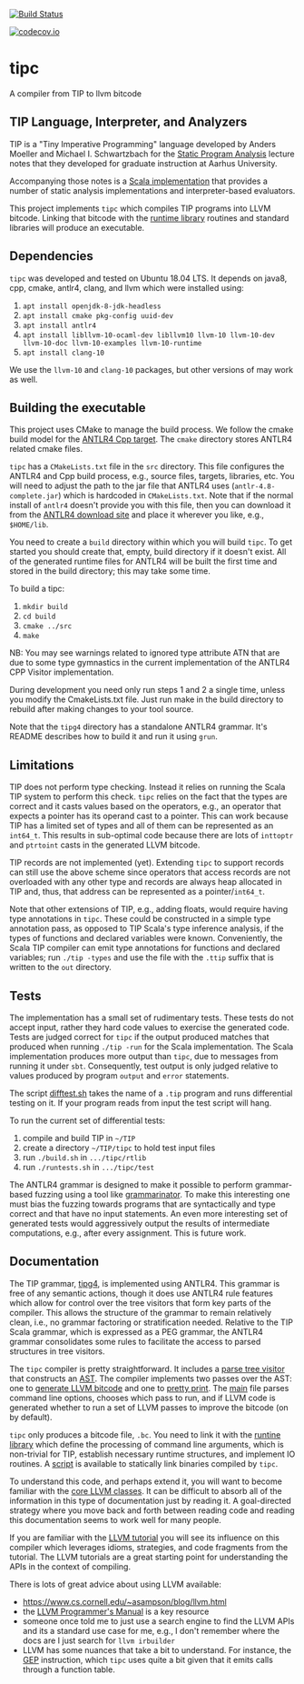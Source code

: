 [![Build Status](https://travis-ci.com/matthewbdwyer/tipc.svg?branch=devel)](https://travis-ci.com/matthewbdwyer/tipc)

[![codecov.io](https://codecov.io/gh/matthewbdwyer/tipc/coverage.svg?branch=devel)](https://codecov.io/gh/matthewbdwyer/tipc?branch=devel)

# tipc
A compiler from TIP to llvm bitcode

## TIP Language, Interpreter, and Analyzers

TIP is a "Tiny Imperative Programming" language developed by Anders Moeller and Michael I. Schwartzbach for the [Static Program Analysis](https://cs.au.dk/~amoeller/spa/ "Static Program Analysis") lecture notes that they developed for graduate instruction at Aarhus University.

Accompanying those notes is a [Scala implementation](https://github.com/cs-au-dk/TIP/) that provides a number of static analysis implementations and interpreter-based evaluators.

This project implements `tipc` which compiles TIP programs into LLVM bitcode.
Linking that bitcode with the [runtime library](./rtlib) routines and
standard libraries will produce an executable.

## Dependencies

`tipc` was developed and tested on Ubuntu 18.04 LTS.
It depends on java8, cpp, cmake, antlr4, clang, and llvm which were installed using:
  1. `apt install openjdk-8-jdk-headless`
  2. `apt install cmake pkg-config uuid-dev`
  3. `apt install antlr4`
  4. `apt install libllvm-10-ocaml-dev libllvm10 llvm-10 llvm-10-dev llvm-10-doc llvm-10-examples llvm-10-runtime`
  5. `apt install clang-10`

We use the `llvm-10` and `clang-10` packages, but other versions of may work as well.  



## Building the executable

This project uses CMake to manage the build process.  We follow the cmake build model for the [ANTLR4 Cpp target](https://github.com/antlr/antlr4/tree/master/runtime/Cpp/cmake).  The `cmake` directory stores ANTLR4 related cmake files. 

`tipc` has a `CMakeLists.txt` file in the `src` directory.  This file configures the ANTLR4 and Cpp build process, e.g., source files, targets, libraries, etc.  You will need to adjust the path to the jar file that ANTLR4 uses (`antlr-4.8-complete.jar`) which is hardcoded in `CMakeLists.txt`.   Note that if the normal install of `antlr4` doesn't provide you with this file, then you can download it from the [ANTLR4 download site](https://www.antlr.org/download/antlr-4.8-complete.jar) and place it wherever you like, e.g., `$HOME/lib`.

You need to create a `build` directory within which you will build `tipc`.  To get started you should create that, empty, build directory if it doesn't exist.  All of the generated runtime files for ANTLR4 will be built the first time and stored in the build directory; this may take some time.

To build a tipc:
  1. `mkdir build`
  2. `cd build`
  3. `cmake ../src`
  4. `make`

NB: You may see warnings related to ignored type attribute ATN that are due to some 
type gymnastics in the current implementation of the ANTLR4 CPP Visitor implementation.

During development you need only run steps 1 and 2 a single time, unless you modify the CmakeLists.txt file.  Just run make in the build directory to rebuild after making changes to your tool source.

Note that the `tipg4` directory has a standalone ANTLR4 grammar.  It's README describes how to build it and run it using `grun`.

## Limitations

TIP does not perform type checking.  Instead it relies on running the Scala TIP system to perform this check.  `tipc` relies on the fact that the types are correct and it casts values based on the operators, e.g., an operator that expects a pointer has its operand cast to a pointer.  This can work because TIP has a limited set of types and all of them can be represented as an `int64_t`.  This results in sub-optimal code because there are lots of `inttoptr` and `ptrtoint` casts in the generated LLVM bitcode.

TIP records are not implemented (yet).  Extending `tipc` to support records can still use the above scheme since operators that access records are not overloaded with any other type and records are always heap allocated in TIP and, thus, that address can be represented as a pointer/`int64_t`.

Note that other extensions of TIP, e.g., adding floats, would require having type annotations in `tipc`.  These could be constructed in a simple type annotation pass, as opposed to TIP Scala's type inference analysis, if the types of functions and declared variables were known.   Conveniently, the Scala TIP compiler can emit type annotations for functions and declared variables; run `./tip -types` and use the file with the `.ttip` suffix that is written to the `out` directory.

## Tests

The implementation has a small set of rudimentary tests.  These tests do not accept input, rather they hard code values to exercise the generated code.  Tests are judged correct for `tipc` if the output produced matches that produced when running `./tip -run` for the Scala implementation.  The Scala implementation produces more output than `tipc`, due to messages from running it under `sbt`.  Consequently, test output is only judged relative to values produced by program `output` and `error` statements.  

The script [difftest.sh](./test/difftest.sh) takes the name of a `.tip` program and runs differential testing on it.  If your program reads from input the test script will hang.

To run the current set of differential tests:
  1. compile and build TIP in `~/TIP`
  2. create a directory `~/TIP/tipc` to hold test input files
  3. run `./build.sh` in `.../tipc/rtlib`
  4. run `./runtests.sh` in `.../tipc/test`

The ANTLR4 grammar is designed to make it possible to perform grammar-based fuzzing using a tool like [grammarinator](https://github.com/renatahodovan/grammarinator).  To make this interesting one must bias the fuzzing towards programs that are syntactically and type correct and that have no input statements.  An even more interesting set of generated tests would aggressively output the results of intermediate computations, e.g., after every assignment.  This is future work.

## Documentation

The TIP grammar, [tipg4](./tipg4/TIP.g4), is implemented using ANTLR4.  This grammar is free of any semantic actions, though it does use ANTLR4 rule features which allow for control over the tree visitors that form key parts of the compiler.  This allows the structure of the grammar to remain relatively clean, i.e., no grammar factoring or stratification needed.  Relative to the TIP Scala grammar, which is expressed as a PEG grammar, the ANTLR4 grammar consolidates some rules to facilitate the access to parsed structures in tree visitors.

The `tipc` compiler is pretty straightforward.  It includes a [parse tree visitor](./src/TIPtreeBuild.cpp) that constructs an [AST](./src/TIPtree.h).  The compiler implements two passes over the AST: one to [generate LLVM bitcode](./src/TIPtreeGen.cpp) and one to [pretty print](.src/TIPtreePrint.cpp).   The [main](./src/tipcc.cpp) file parses command line options, chooses which pass to run, and if LLVM code is generated whether to run a set of LLVM passes to improve the bitcode (on by default).

`tipc` only produces a bitcode file, `.bc`.  You need to link it with the [runtine library](./rtlib/tip_rtlib.c) which define the processing of command line arguments, which is non-trivial for TIP, establish necessary runtime structures, and implement IO routines.  A [script](./test/build.sh) is available to statically link binaries compiled by `tipc`.

To understand this code, and perhaps extend it, you will want to become familiar with the [core LLVM classes](http://llvm.org/docs/ProgrammersManual.html#the-core-llvm-class-hierarchy-reference).  It can be difficult to absorb all of the information in this type of documentation just by reading it.  A goal-directed strategy where you move back and forth between reading code and reading this documentation seems to work well for many people.

If you are familiar with the [LLVM tutorial](https://llvm.org/docs/tutorial/) you will see its influence on this compiler which leverages idioms, strategies, and code fragments from the tutorial.  The LLVM tutorials are a great starting point for understanding the APIs in the context of compiling.

There is lots of great advice about using LLVM available:
  * https://www.cs.cornell.edu/~asampson/blog/llvm.html
  * the [LLVM Programmer's Manual](http://llvm.org/docs/ProgrammersManual.html) is a key resource
  * someone once told me to just use a search engine to find the LLVM APIs and its a standard use case for me, e.g., I don't remember where the docs are I just search for `llvm irbuilder`
  * LLVM has some nuances that take a bit to understand.  For instance, the [GEP](https://llvm.org/docs/GetElementPtr.html) instruction, which `tipc` uses quite a bit given that it emits calls through a function table.
  
